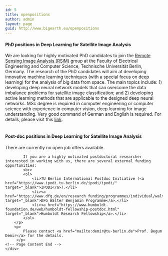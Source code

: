 ```yaml
---
id: 5
title: openpositions
author: admin
layout: page
guid: http://www.bigearth.eu/openpositions
---
```

<div class="bg-faded p-4 my-4">
	<div class="bg-faded p-4 my-4">
	<!-- Page Content -->
	<h4>PhD positions in Deep Learning for Satellite Image Analysis</h4>
 	<div class="row">
		<div class="col-12">
			We are looking for highly motivated PhD candidates to join the <a href="https://www.rsim.tu-berlin.de/menue/remote_sensing_image_analysis_group/" target="_blank">Remote Sensing Image Analysis (RSiM)</a> group at the Faculty of Electrical Engineering and Computer Science, Technische Universität Berlin, Germany. The research of the PhD candidates will aim at developing innovative machine learning techniques (with a special focus on deep learning) for the analysis of big data from space. The main topics include: 1) developing deep neural network models that can overcome the data imbalance problems for satellite image classification; and 2) developing active learning methods that are applicable to the designed deep neural networks. MSc degree is required in computer engineering or computer science with experience in computer vision, deep learning for image understanding. Very good command of German and English is required. For details, please visit this <a href="https://tub.stellenticket.de/en/offers/74416/" target="_blank">link</a>.
		</div>
	</div>
	<br />
	<h4>Post-doc positions in Deep Learning for Satellite Image Analysis</h4>
 	<div class="row">
		<div class="col-12">
		<p>
			There are currently no open job offers available.<br/>

			If you are a highly motivated postdoctoral researcher interested in working with us, there are several external funding opportunities:
			<br>
			<ol>	
				<li>TU Berlin International Postdoc Initiative (<a href="https://www.ipodi.tu-berlin.de/ipodi/ipodi/" target="_blank">IPODI</a>).</li>
				<li><a href="https://www.dfg.de/en/research_funding/programmes/individual/walter_benjamin/index.html" target="_blank">DFG Walter Benjamin Programme</a>.</li>
				<li><a href="https://www.humboldt-foundation.de/web/humboldt-fellowship-postdoc.html" target="_blank">Humboldt Research Fellowship</a>.</li>
			</ol>
		</p>
		<p>
			Please contact <a href="mailto:demir@tu-berlin.de">Prof. Begum Demir</a> for the details. 
		 </p>
	<!-- Page Content End -->
    </div>
</div>